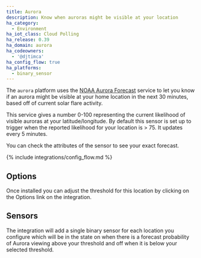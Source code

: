 ```yaml
---
title: Aurora
description: Know when auroras might be visible at your location
ha_category:
  - Environment
ha_iot_class: Cloud Polling
ha_release: 0.39
ha_domain: aurora
ha_codeowners:
  - '@djtimca'
ha_config_flow: true
ha_platforms:
  - binary_sensor
---
```


The `aurora` platform uses the [NOAA Aurora Forecast](https://www.swpc.noaa.gov/products/aurora-30-minute-forecast) service to let you know if an aurora might be visible at your home location in the next 30 minutes, based off of current solar flare activity.

This service gives a number 0-100 representing the current likelihood of visible auroras at your latitude/longitude. By default this sensor is set up to trigger when the reported likelihood for your location is > 75. It updates every 5 minutes.

You can check the attributes of the sensor to see your exact forecast.

{% include integrations/config_flow.md %}

## Options

Once installed you can adjust the threshold for this location by clicking on the Options link on the integration.

## Sensors

The integration will add a single binary sensor for each location you configure which will be in the state on when there is a forecast probability of Aurora viewing above your threshold and off when it is below your selected threshold.
